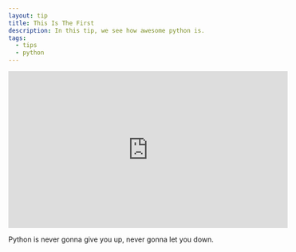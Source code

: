 ```yaml
---
layout: tip
title: This Is The First
description: In this tip, we see how awesome python is.
tags: 
  - tips
  - python
---
```


<iframe width="560" height="315" src="https://www.youtube.com/embed/dQw4w9WgXcQ" frameborder="0" allow="accelerometer; autoplay; encrypted-media; gyroscope; picture-in-picture" allowfullscreen></iframe>

Python is never gonna give you up, never gonna let you down.